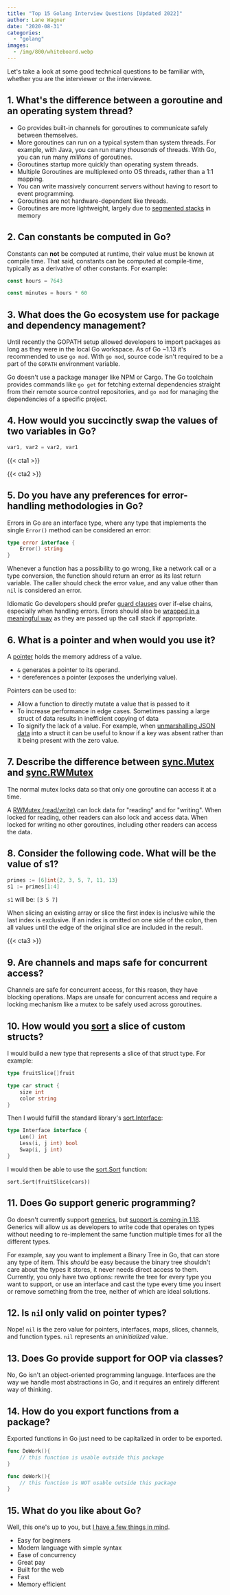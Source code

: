 ```yaml
---
title: "Top 15 Golang Interview Questions [Updated 2022]"
author: Lane Wagner
date: "2020-08-31"
categories: 
  - "golang"
images:
  - /img/800/whiteboard.webp
---
```


Let's take a look at some good technical questions to be familiar with, whether you are the interviewer or the interviewee.

## 1. What's the difference between a goroutine and an operating system thread?

- Go provides built-in channels for goroutines to communicate safely between themselves.
- More goroutines can run on a typical system than system threads. For example, with Java, you can run many _thousands_ of threads. With Go, you can run many _millions_ of goroutines.
- Goroutines startup more quickly than operating system threads.
- Multiple Goroutines are multiplexed onto OS threads, rather than a 1:1 mapping.
- You can write massively concurrent servers without having to resort to event programming.
- Goroutines are not hardware-dependent like threads.
- Goroutines are more lightweight, largely due to [segmented stacks](https://blog.cloudflare.com/how-stacks-are-handled-in-go/#segmentedstacks) in memory

## 2. Can constants be computed in Go?

Constants can **not** be computed at runtime, their value must be known at compile time. That said, constants can be computed at compile-time, typically as a derivative of other constants. For example:

```go
const hours = 7643

const minutes = hours * 60
```

## 3. What does the Go ecosystem use for package and dependency management?

Until recently the GOPATH setup allowed developers to import packages as long as they were in the local Go workspace. As of Go ~1.13 it's recommended to use `go mod`. With `go mod`, source code isn't required to be a part of the `GOPATH` environment variable.

Go doesn't use a package manager like NPM or Cargo. The Go toolchain provides commands like `go get` for fetching external dependencies straight from their remote source control repositories, and `go mod` for managing the dependencies of a specific project.

## 4. How would you succinctly swap the values of two variables in Go?

```go
var1, var2 = var2, var1
```

{{< cta1 >}}

{{< cta2 >}}

## 5. Do you have any preferences for error-handling methodologies in Go?

Errors in Go are an interface type, where any type that implements the single `Error()` method can be considered an error:

```go
type error interface {
    Error() string
}
```

Whenever a function has a possibility to go wrong, like a network call or a type conversion, the function should return an error as its last return variable. The caller should check the error value, and any value other than `nil` is considered an error.

Idiomatic Go developers should prefer [guard clauses](/clean-code/guard-clauses/) over if-else chains, especially when handling errors. Errors should also be [wrapped in a meaningful way](/golang/wrapping-errors-in-go-how-to-handle-nested-errors/) as they are passed up the call stack if appropriate.

## 6. What is a pointer and when would you use it?

A [pointer](/golang/the-proper-use-of-pointers-in-go-golang/) holds the memory address of a value.

- `&` generates a pointer to its operand.
- `*` dereferences a pointer (exposes the underlying value).

Pointers can be used to:

- Allow a function to directly mutate a value that is passed to it
- To increase performance in edge cases. Sometimes passing a large struct of data results in inefficient copying of data
- To signify the lack of a value. For example, when [unmarshalling JSON data](/golang/json-golang/) into a struct it can be useful to know if a key was absent rather than it being present with the zero value.

## 7. Describe the difference between [sync.Mutex](https://golang.org/pkg/sync/#Mutex) and [sync.RWMutex](https://golang.org/pkg/sync/#RWMutex)

The normal mutex locks data so that only one goroutine can access it at a time.

A [RWMutex (read/write)](/golang/golang-mutex/) can lock data for "reading" and for "writing". When locked for reading, other readers can also lock and access data. When locked for writing no other goroutines, including other readers can access the data.

## 8. Consider the following code. What will be the value of s1?

```go
primes := [6]int{2, 3, 5, 7, 11, 13}
s1 := primes[1:4]
```

`s1` will be: `[3 5 7]`

When slicing an existing array or slice the first index is inclusive while the last index is exclusive. If an index is omitted on one side of the colon, then all values until the edge of the original slice are included in the result.

{{< cta3 >}}

## 9. Are channels and maps safe for concurrent access?

Channels are safe for concurrent access, for this reason, they have blocking operations. Maps are unsafe for concurrent access and require a locking mechanism like a mutex to be safely used across goroutines.

## 10. How would you [sort](/golang/sorting-in-go-dont-reinvent-this-wheel/) a slice of custom structs?

I would build a new type that represents a slice of that struct type. For example:

```go
type fruitSlice[]fruit

type car struct {
	size int
	color string
}
```

Then I would fulfill the standard library's [sort.Interface](https://golang.org/pkg/sort/#Interface):

```go
type Interface interface {
    Len() int
    Less(i, j int) bool
    Swap(i, j int)
}
```

I would then be able to use the [sort.Sort](https://golang.org/pkg/sort/#Sort) function:

```
sort.Sort(fruitSlice(cars))
```

## 11. Does Go support generic programming?

Go doesn't currently support [generics](/golang/how-to-use-golangs-generics/), but [support is coming in 1.18](https://blog.golang.org/generics-proposal). Generics will allow us as developers to write code that operates on types without needing to re-implement the same function multiple times for all the different types.

For example, say you want to implement a Binary Tree in Go, that can store any type of item. This _should_ be easy because the binary tree shouldn't care about the types it stores, it never needs direct access to them. Currently, you only have two options: rewrite the tree for every type you want to support, or use an interface and cast the type every time you insert or remove something from the tree, neither of which are ideal solutions.

## 12. Is `ni`l only valid on pointer types?

Nope! `nil` is the zero value for pointers, interfaces, maps, slices, channels, and function types. `nil` represents an _uninitialized_ value.

## 13. Does Go provide support for OOP via classes?

No, Go isn't an object-oriented programming language. Interfaces are the way we handle most abstractions in Go, and it requires an entirely different way of thinking.

## 14. How do you export functions from a package?

Exported functions in Go just need to be capitalized in order to be exported.

```go
func DoWork(){
    // this function is usable outside this package
}

func doWork(){
    // this function is NOT usable outside this package
}
```

## 15. What do you like about Go?

Well, this one's up to you, but [I have a few things in mind](/golang/why-learn-golang/).

- Easy for beginners
- Modern language with simple syntax
- Ease of concurrency
- Great pay
- Built for the web
- Fast
- Memory efficient
